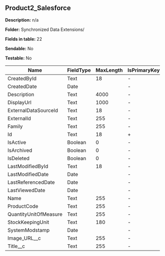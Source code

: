 ## Product2_Salesforce

**Description:** n/a

**Folder:** Synchronized Data Extensions/

**Fields in table:** 22

**Sendable:** No

**Testable:** No

| Name | FieldType | MaxLength | IsPrimaryKey | IsNullable | DefaultValue |
| --- | --- | --- | --- | --- | --- |
| CreatedById | Text | 18 | - | + |  |
| CreatedDate | Date |  | - | + |  |
| Description | Text | 4000 | - | + |  |
| DisplayUrl | Text | 1000 | - | + |  |
| ExternalDataSourceId | Text | 18 | - | + |  |
| ExternalId | Text | 255 | - | + |  |
| Family | Text | 255 | - | + |  |
| Id | Text | 18 | + | - |  |
| IsActive | Boolean | 0 | - | + |  |
| IsArchived | Boolean | 0 | - | + |  |
| IsDeleted | Boolean | 0 | - | + |  |
| LastModifiedById | Text | 18 | - | + |  |
| LastModifiedDate | Date |  | - | + |  |
| LastReferencedDate | Date |  | - | + |  |
| LastViewedDate | Date |  | - | + |  |
| Name | Text | 255 | - | + |  |
| ProductCode | Text | 255 | - | + |  |
| QuantityUnitOfMeasure | Text | 255 | - | + |  |
| StockKeepingUnit | Text | 180 | - | + |  |
| SystemModstamp | Date |  | - | + |  |
| Image_URL__c | Text | 255 | - | + |  |
| Title__c | Text | 255 | - | + |  |
